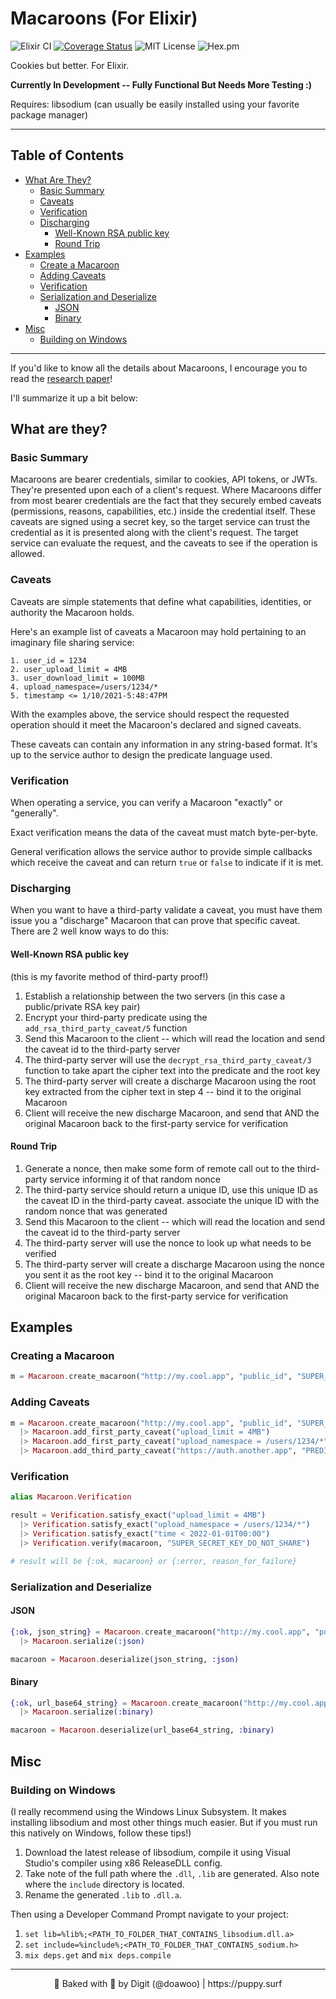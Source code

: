 # Macaroons (For Elixir)


![Elixir CI](https://github.com/doawoo/macaroon/workflows/Elixir%20CI/badge.svg?branch=main)
[![Coverage Status](https://coveralls.io/repos/github/doawoo/macaroon/badge.svg?branch=main)](https://coveralls.io/github/doawoo/macaroon?branch=main)
![MIT License](https://img.shields.io/badge/License-MIT-important)
![Hex.pm](https://img.shields.io/hexpm/v/macaroon)


Cookies but better. For Elixir.

**Currently In Development -- Fully Functional But Needs More Testing :)**

Requires: libsodium (can usually be easily installed using your favorite package manager)

---

## Table of Contents

* [What Are They?](https://github.com/doawoo/macaroon#what-are-they)
  * [Basic Summary](https://github.com/doawoo/macaroon#basic-summary)
  * [Caveats](https://github.com/doawoo/macaroon#caveats)
  * [Verification](https://github.com/doawoo/macaroon#verification)
  * [Discharging](https://github.com/doawoo/macaroon#discharging)
    * [Well-Known RSA public key](https://github.com/doawoo/macaroon#well-known-rsa-public-key)
    * [Round Trip](https://github.com/doawoo/macaroon#round-trip)
* [Examples](https://github.com/doawoo/macaroon#examples)
  * [Create a Macaroon](https://github.com/doawoo/macaroon#creating-a-macaroon)
  * [Adding Caveats](https://github.com/doawoo/macaroon#adding-caveats)
  * [Verification](https://github.com/doawoo/macaroon#verification-1)
  * [Serialization and Deserialize](https://github.com/doawoo/macaroon#serialization-and-deserialize)
    * [JSON](https://github.com/doawoo/macaroon#json)
    * [Binary](https://github.com/doawoo/macaroon#binary)
* [Misc](https://github.com/doawoo/macaroon#misc)
  * [Building on Windows](https://github.com/doawoo/macaroon#building-on-windows)
---

If you'd like to know all the details about Macaroons, I encourage you to read the [research paper](https://research.google/pubs/pub41892/)!

I'll summarize it up a bit below:

## What are they?

### Basic Summary

Macaroons are bearer credentials, similar to cookies, API tokens, or JWTs. They're presented upon each of a client's request. Where Macaroons differ from most bearer credentials are the fact that they securely embed caveats (permissions, reasons, capabilities, etc.) inside the credential itself. These caveats are signed using a secret key, so the target service can trust the credential as it is presented along with the client's request. The target service can evaluate the request, and the caveats to see if the operation is allowed.

### Caveats

Caveats are simple statements that define what capabilities, identities, or authority the Macaroon holds.

Here's an example list of caveats a Macaroon may hold pertaining to an imaginary file sharing service:

```
1. user_id = 1234
2. user_upload_limit = 4MB
3. user_download_limit = 100MB
4. upload_namespace=/users/1234/*
5. timestamp <= 1/10/2021-5:48:47PM
```

With the examples above, the service should respect the requested operation should it meet the Macaroon's declared and signed caveats.

These caveats can contain any information in any string-based format. It's up to the service author to design the predicate language used.

### Verification

When operating a service, you can verify a Macaroon "exactly" or "generally". 

Exact verification means the data of the caveat must match byte-per-byte. 

General verification allows the service author to provide simple callbacks which receive the caveat and can return `true` or `false` to indicate if it is met.

### Discharging

When you want to have a third-party validate a caveat, you must have them issue you a "discharge" Macaroon that can prove that specific caveat.
There are 2 well know ways to do this:

#### Well-Known RSA public key

(this is my favorite method of third-party proof!)

1. Establish a relationship between the two servers (in this case a public/private RSA key pair)
2. Encrypt your third-party predicate using the `add_rsa_third_party_caveat/5` function
3. Send this Macaroon to the client -- which will read the location and send the caveat id to the third-party server
4. The third-party server will use the `decrypt_rsa_third_party_caveat/3` function to take apart the cipher text into the predicate and the root key
5. The third-party server will create a discharge Macaroon using the root key extracted from the cipher text in step 4 -- bind it to the original Macaroon
6. Client will receive the new discharge Macaroon, and send that AND the original Macaroon back to the first-party service for verification

#### Round Trip

1. Generate a nonce, then make some form of remote call out to the third-party service informing it of that random nonce
2. The third-party service should return a unique ID, use this unique ID as the caveat ID in the third-party caveat. associate the unique ID with the random nonce that was generated
3. Send this Macaroon to the client -- which will read the location and send the caveat id to the third-party server
4. The third-party server will use the nonce to look up what needs to be verified
5. The third-party server will create a discharge Macaroon using the nonce you sent it as the root key -- bind it to the original Macaroon
6. Client will receive the new discharge Macaroon, and send that AND the original Macaroon back to the first-party service for verification

## Examples

### Creating a Macaroon

```elixir
m = Macaroon.create_macaroon("http://my.cool.app", "public_id", "SUPER_SECRET_KEY_DO_NOT_SHARE")
```

### Adding Caveats

```elixir
m = Macaroon.create_macaroon("http://my.cool.app", "public_id", "SUPER_SECRET_KEY_DO_NOT_SHARE")
  |> Macaroon.add_first_party_caveat("upload_limit = 4MB")
  |> Macaroon.add_first_party_caveat("upload_namespace = /users/1234/*")
  |> Macaroon.add_third_party_caveat("https://auth.another.app", "PREDICATE_HOPEFULLY_ENCRYPTED", "RANDOM_SECRET_NONCE_KEY")
```

### Verification

```elixir
alias Macaroon.Verification

result = Verification.satisfy_exact("upload_limit = 4MB")
  |> Verification.satisfy_exact("upload_namespace = /users/1234/*")
  |> Verification.satisfy_exact("time < 2022-01-01T00:00")
  |> Verification.verify(macaroon, "SUPER_SECRET_KEY_DO_NOT_SHARE")

# result will be {:ok, macaroon} or {:error, reason_for_failure}
```

### Serialization and Deserialize

#### JSON

```elixir
{:ok, json_string} = Macaroon.create_macaroon("http://my.cool.app", "public_id", "SUPER_SECRET_KEY")
  |> Macaroon.serialize(:json)

macaroon = Macaroon.deserialize(json_string, :json)
```

#### Binary

```elixir
{:ok, url_base64_string} = Macaroon.create_macaroon("http://my.cool.app", "public_id", "SUPER_SECRET_KEY")
  |> Macaroon.serialize(:binary)

macaroon = Macaroon.deserialize(url_base64_string, :binary)
```

## Misc

### Building on Windows

(I really recommend using the Windows Linux Subsystem. It makes installing libsodium and most other things much easier. But if you must run this natively on Windows, follow these tips!)

1. Download the latest release of libsodium, compile it using Visual Studio's compiler using x86 ReleaseDLL config. 
2. Take note of the full path where the `.dll`, `.lib` are generated. Also note where the `include` directory is located.
3. Rename the generated `.lib` to `.dll.a`.

Then using a Developer Command Prompt navigate to your project:

1. `set lib=%lib%;<PATH_TO_FOLDER_THAT_CONTAINS_libsodium.dll.a>`
2. `set include=%include%;<PATH_TO_FOLDER_THAT_CONTAINS_sodium.h>`
3. `mix deps.get` and `mix deps.compile`

---

<p align="center">
  🍪 Baked with 🐾 by Digit (@doawoo) | https://puppy.surf
</p>
